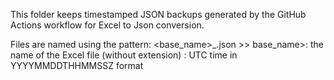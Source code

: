 This folder keeps timestamped JSON backups generated by the GitHub Actions workflow for Excel to Json conversion.

Files are named using the pattern: <base_name>_<timestamp>.json >>
base_name>: the name of the Excel file (without extension)
<timestamp>: UTC time in YYYYMMDDTHHMMSSZ format
